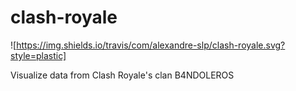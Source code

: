 # clash-royale

![https://img.shields.io/travis/com/alexandre-slp/clash-royale.svg?style=plastic]

Visualize data from Clash Royale's clan B4NDOLEROS
